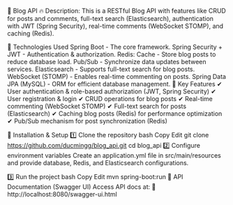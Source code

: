 📌 Blog API
🔥 Description: This is a RESTful Blog API with features like CRUD for posts and comments, full-text search (Elasticsearch), authentication with JWT (Spring Security), real-time comments (WebSocket STOMP), and caching (Redis).

🚀 Technologies Used
Spring Boot - The core framework.
Spring Security + JWT - Authentication & authorization.
Redis:
Cache - Store blog posts to reduce database load.
Pub/Sub - Synchronize data updates between services.
Elasticsearch - Supports full-text search for blog posts.
WebSocket (STOMP) - Enables real-time commenting on posts.
Spring Data JPA (MySQL) - ORM for efficient database management.
📌 Key Features
✔ User authentication & role-based authorization (JWT, Spring Security)
✔ User registration & login
✔ CRUD operations for blog posts
✔ Real-time commenting (WebSocket STOMP)
✔ Full-text search for posts (Elasticsearch)
✔ Caching blog posts (Redis) for performance optimization
✔ Pub/Sub mechanism for post synchronization (Redis)

📌 Installation & Setup
1️⃣ Clone the repository
bash
Copy
Edit
git clone https://github.com/ducmingg/blog_api.git
cd blog_api
2️⃣ Configure environment variables
Create an application.yml file in src/main/resources and provide database, Redis, and Elasticsearch configurations.

3️⃣ Run the project
bash
Copy
Edit
mvn spring-boot:run
📌 API Documentation (Swagger UI)
Access API docs at:
🔗 http://localhost:8080/swagger-ui.html

